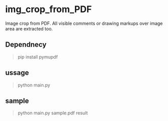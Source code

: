 # img_crop_from_PDF
Image crop from PDF. All visible comments or drawing markups over image area are extracted too.


## Dependnecy
> pip install pymupdf


## ussage
> python main.py <pdf file to extract> <output directory>

## sample
> python main.py sample.pdf result
